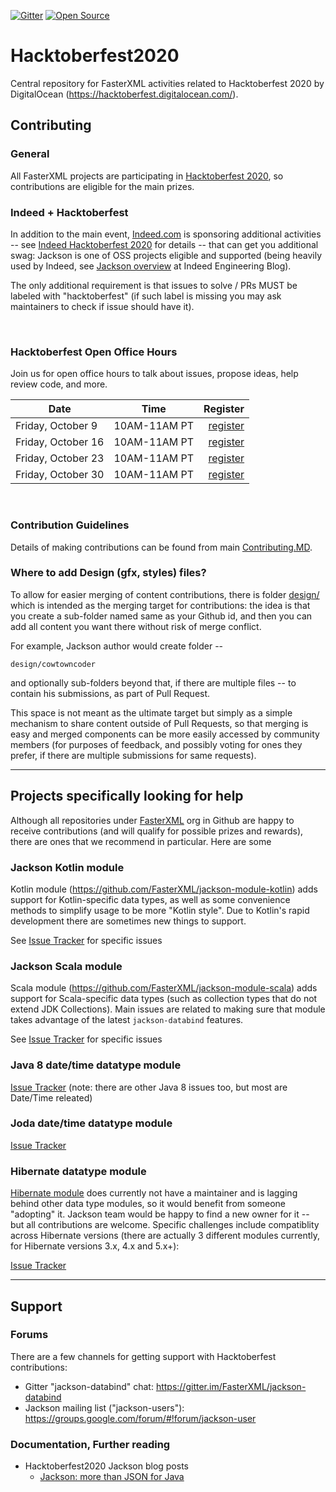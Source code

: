 [![Gitter](https://img.shields.io/gitter/room/nwjs/nw.js.svg?style=flat)](https://gitter.im/FasterXML/jackson-databind)  [![Open Source](https://badges.frapsoft.com/os/v1/open-source.svg?v=103)](https://opensource.org/)

# Hacktoberfest2020

Central repository for FasterXML activities related to Hacktoberfest 2020 by DigitalOcean (https://hacktoberfest.digitalocean.com/).

## Contributing

### General

All FasterXML projects are participating in  [Hacktoberfest 2020](https://hacktoberfest.digitalocean.com/), so contributions are eligible for the main prizes.

### Indeed + Hacktoberfest

In addition to the main event, [Indeed.com](https://indeed.com) is sponsoring additional activities --
see [Indeed Hacktoberfest 2020](https://engineering.indeedblog.com/indeed-hacktoberfest-2020/) for details -- that can get you additional swag: Jackson is one of OSS projects eligible and supported
(being heavily used by Indeed, see [Jackson overview](https://engineering.indeedblog.com/blog/2020/09/jackson-more-than-json-for-java/) at Indeed Engineering Blog).

The only additional requirement is that issues to solve / PRs MUST be labeled with "hacktoberfest"
(if such label is missing you may ask maintainers to check if issue should have it).

<br>

### Hacktoberfest Open Office Hours
Join us for open office hours to talk about issues, propose ideas, help review code, and more.

| Date         | Time           | Register  |
| ------------- |:-------------:| -----:|
| Friday, October 9 | 10AM-11AM PT | [register](https://organize.mlh.io/participants/events/5015-virtual-fasterxml-jackson-office-hours) |
| Friday, October 16 | 10AM-11AM PT | [register](https://organize.mlh.io/participants/events/5014-virtual-fasterxml-jackson-office-hours) |
| Friday, October 23 | 10AM-11AM PT |[register](https://organize.mlh.io/participants/events/5013-virtual-fasterxml-jackson-office-hours) |
| Friday, October 30 | 10AM-11AM PT |[register](https://organize.mlh.io/participants/events/5010-virtual-fasterxml-jackson-office-hours) |
<br>

### Contribution Guidelines

Details of making contributions can be found from main
[Contributing.MD](https://github.com/FasterXML/jackson/blob/master/CONTRIBUTING.md).

### Where to add Design (gfx, styles) files?

To allow for easier merging of content contributions, there is folder
[design/](design/) which is intended as the merging target for contributions:
the idea is that you create a sub-folder named same as your Github id, and then
you can add all content you want there without risk of merge conflict.

For example, Jackson author would create folder --

    design/cowtowncoder

and optionally sub-folders beyond that, if there are multiple files -- to contain
his submissions, as part of Pull Request.

This space is not meant as the ultimate target but simply as a simple mechanism to
share content outside of Pull Requests, so that merging is easy and merged components
can be more easily accessed by community members (for purposes of feedback, and
possibly voting for ones they prefer, if there are multiple submissions for same
requests).

-----

## Projects specifically looking for help

Although all repositories under [FasterXML](https://github.com/FasterXML) org in Github are happy to receive contributions (and will qualify for possible prizes and rewards), there are ones that
we recommend in particular. Here are some

### Jackson Kotlin module

Kotlin module (https://github.com/FasterXML/jackson-module-kotlin) adds support for Kotlin-specific
data types, as well as some convenience methods to simplify usage to be more "Kotlin style".
Due to Kotlin's rapid development there are sometimes new things to support.

See [Issue Tracker](https://github.com/FasterXML/jackson-module-kotlin/issues/) for specific issues

### Jackson Scala module

Scala module (https://github.com/FasterXML/jackson-module-scala) adds support for Scala-specific
data types (such as collection types that do not extend JDK Collections).
Main issues are related to making sure that module takes advantage of the latest `jackson-databind`
features.

See [Issue Tracker](https://github.com/FasterXML/jackson-module-scala/issues/) for specific issues

### Java 8 date/time datatype module

[Issue Tracker](https://github.com/FasterXML/jackson-modules-java8/issues) (note: there are other
Java 8 issues too, but most are Date/Time releated)

### Joda date/time datatype module

[Issue Tracker](https://github.com/FasterXML/jackson-datatype-joda/issues/)

### Hibernate datatype module

[Hibernate module](https://github.com/FasterXML/jackson-datatype-hibernate/) does currently
not have a maintainer and is lagging behind other data type modules, so it would
benefit from someone "adopting" it. Jackson team would be happy to find a new owner for
it -- but all contributions are welcome.
Specific challenges include compatiblity across Hibernate versions (there are actually 3
different modules currently, for Hibernate versions 3.x, 4.x and 5.x+):

[Issue Tracker](https://github.com/FasterXML/jackson-datatype-hibernate/issues)

-----

## Support

### Forums

There are a few channels for getting support with Hacktoberfest contributions:

* Gitter "jackson-databind" chat: https://gitter.im/FasterXML/jackson-databind
* Jackson mailing list ("jackson-users"): https://groups.google.com/forum/#!forum/jackson-user

### Documentation, Further reading

* Hacktoberfest2020 Jackson blog posts
    * [Jackson: more than JSON for Java](https://engineering.indeedblog.com/blog/2020/09/jackson-more-than-json-for-java/)

